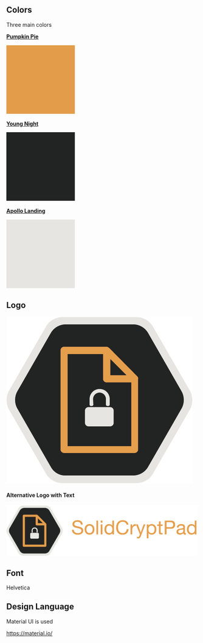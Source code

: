 ## Colors

Three main colors

[**Pumpkin Pie**](https://hue.tools/info?format=rgb&color=e99e56)

![pumpkin](./images/pumpkin.png)

[**Young Night**](https://hue.tools/info?format=rgb&color=232323)

![youngnight](./images/youngnight.png)

[**Apollo Landing**](https://hue.tools/info?format=rgb&color=e5e5e1)

![apollolanding](./images/apollolanding.png)

## Logo

![logo](./images/logo_notext.png)

#### Alternative Logo with Text

![logo alt](./images/logo.png)

## Font

Helvetica

## Design Language

Material UI is used

https://material.io/
